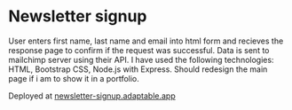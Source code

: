 # Newsletter signup

User enters first name, last name and email into html form and recieves the response page to confirm if the request was successful.  Data is sent to mailchimp server using their API. I have used the following technologies: HTML, Bootstrap CSS, Node.js with Express. Should redesign the main page if i am to show it in a portfolio.

Deployed at [newsletter-signup.adaptable.app](https://newsletter-signup.adaptable.app/)

